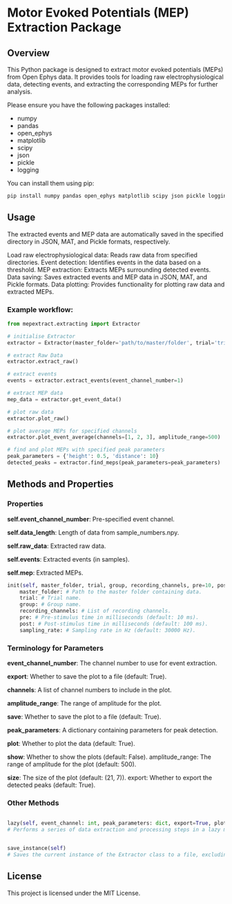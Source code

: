 # Motor Evoked Potentials (MEP) Extraction Package

## Overview

This Python package is designed to extract motor evoked potentials (MEPs) from Open Ephys data. It provides tools for loading raw electrophysiological data, detecting events, and extracting the corresponding MEPs for further analysis.

Please ensure you have the following packages installed:
- numpy
- pandas
- open_ephys
- matplotlib
- scipy
- json
- pickle
- logging

You can install them using pip:

``` bash
pip install numpy pandas open_ephys matplotlib scipy json pickle logging
```

## Usage

The extracted events and MEP data are automatically saved in the specified directory in JSON, MAT, and Pickle formats, respectively.

Load raw electrophysiological data: Reads raw data from specified directories.
Event detection: Identifies events in the data based on a threshold.
MEP extraction: Extracts MEPs surrounding detected events.
Data saving: Saves extracted events and MEP data in JSON, MAT, and Pickle formats.
Data plotting: Provides functionality for plotting raw data and extracted MEPs.

### Example workflow:

```python
from mepextract.extracting import Extractor

# initialise Extractor
extractor = Extractor(master_folder='path/to/master/folder', trial='trial_name', group='group_name', recording_channels=[1, 2, 3])

# extract Raw Data
extractor.extract_raw()

# extract events
events = extractor.extract_events(event_channel_number=1)

# extract MEP data
mep_data = extractor.get_event_data()

# plot raw data
extractor.plot_raw()

# plot average MEPs for specified channels
extractor.plot_event_average(channels=[1, 2, 3], amplitude_range=500)

# find and plot MEPs with specified peak parameters
peak_parameters = {'height': 0.5, 'distance': 10}
detected_peaks = extractor.find_meps(peak_parameters=peak_parameters)
```


## Methods and Properties

### Properties

**self.event_channel_number**: Pre-specified event channel.

**self.data_length**: Length of data from sample_numbers.npy.

**self.raw_data**: Extracted raw data.

**self.events**: Extracted events (in samples).

**self.mep**: Extracted MEPs.

```python
init(self, master_folder, trial, group, recording_channels, pre=10, post=100, sampling_rate=30000)
    master_folder: # Path to the master folder containing data.
    trial: # Trial name.
    group: # Group name.
    recording_channels: # List of recording channels.
    pre: # Pre-stimulus time in milliseconds (default: 10 ms).
    post: # Post-stimulus time in milliseconds (default: 100 ms).
    sampling_rate: # Sampling rate in Hz (default: 30000 Hz).

```

### Terminology for Parameters


**event_channel_number**: The channel number to use for event extraction.

**export**: Whether to save the plot to a file (default: True).

**channels**: A list of channel numbers to include in the plot.

**amplitude_range**: The range of amplitude for the plot.

**save**: Whether to save the plot to a file (default: True).

**peak_parameters**: A dictionary containing parameters for peak detection.

**plot**: Whether to plot the data (default: True).

**show**: Whether to show the plots (default: False).
amplitude_range: The range of amplitude for the plot (default: 500).

**size**: The size of the plot (default: (21, 7)).
export: Whether to export the detected peaks (default: True).

### Other Methods

```python

lazy(self, event_channel: int, peak_parameters: dict, export=True, plot=False, show=True)
# Performs a series of data extraction and processing steps in a lazy manner.


save_instance(self)
# Saves the current instance of the Extractor class to a file, excluding the raw_data attribute.

```
## License

This project is licensed under the MIT License.